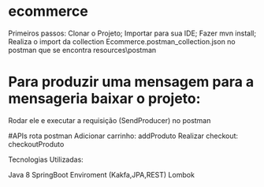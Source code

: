 # ecommerce

Primeiros passos:
Clonar o Projeto;
Importar para sua IDE;
Fazer mvn install;
Realiza o import da collection Ecommerce.postman_collection.json no postman que se encontra resources\postman

# Para produzir uma mensagem para a mensageria baixar o projeto:
Rodar ele e executar a requisição (SendProducer) no postman 

#APIs rota postman
Adicionar carrinho: addProduto
Realizar checkout: checkoutProduto

Tecnologias Utilizadas:

Java 8
SpringBoot Enviroment (Kakfa,JPA,REST)
Lombok
